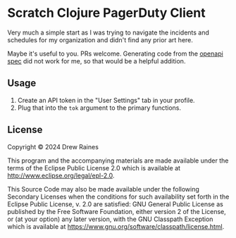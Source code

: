 # Scratch Clojure PagerDuty Client

Very much a simple start as I was trying to navigate the incidents and
schedules for my organization and didn't find any prior art here.

Maybe it's useful to you.  PRs welcome.  Generating code from the
[openapi spec](https://github.com/PagerDuty/api-schema) did not work
for me, so that would be a helpful addition.

## Usage

1. Create an API token in the "User Settings" tab in your profile.
2. Plug that into the `tok` argument to the primary functions.

## License

Copyright © 2024 Drew Raines

This program and the accompanying materials are made available under the
terms of the Eclipse Public License 2.0 which is available at
http://www.eclipse.org/legal/epl-2.0.

This Source Code may also be made available under the following Secondary
Licenses when the conditions for such availability set forth in the Eclipse
Public License, v. 2.0 are satisfied: GNU General Public License as published by
the Free Software Foundation, either version 2 of the License, or (at your
option) any later version, with the GNU Classpath Exception which is available
at https://www.gnu.org/software/classpath/license.html.
